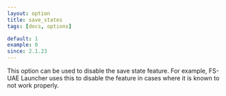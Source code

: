 ```yaml
---
layout: option
title: save_states
tags: [docs, options]

default: 1
example: 0
since: 2.1.23
---
```


This option can be used to disable the save state feature. For example,
FS-UAE Launcher uses this to disable the feature in cases where it is known
to not work properly.
